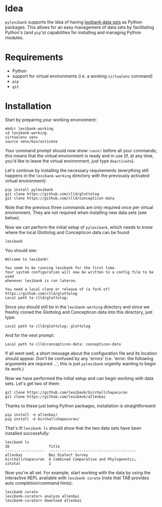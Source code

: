 # Idea

`pylexibank` supports the idea of having [lexibank data sets](https://github.com/lexibank) as Python packages. This allows for an easy management of data sets by facilitating Python's (and `pip`'s) capabilities for installing and managing Python modules.

# Requirements

* Python
* support for virtual environments (i.e. a working `virtualenv` command)
* `pip`
* `git`

# Installation

Start by preparing your working environment:
```
mkdir lexibank-working
cd lexibank-working
virtualenv venv
source venv/bin/activate
```

Your command prompt should now show `(venv)` before all your commands; this means that the virtual environment is ready and in use (if, at any time, you'd like to leave the virtual environment, just type `deactivate`).

Let's continue by installing the necessary requirements (everything still happens in the `lexibank-working` directory with the previously activated virtual environment):

```
pip install pylexibank
git clone https://github.com/clld/glottolog
git clone https://github.com/clld/concepticon-data
```

Note that the previous three commands are only required once per virtual environment. They are not required when installing new data sets (see below).

Now we can perform the initial setup of `pylexibank`, which needs to know where the local Glottolog and Concepticon data can be found:

```
lexibank
```

You should see:

```
Welcome to lexibank!

You seem to be running lexibank for the first time.
Your system configuration will now be written to a config file to be used
whenever lexibank is run lateron.

You need a local clone or release of (a fork of) https://github.com/clld/glottolog
Local path to clld/glottolog: 
```

Since you should still be in the `lexibank-working` directory and since we freshly cloned the Glottolog and Concepticon data into this directory, just type:

```
Local path to clld/glottolog: glottolog
```

And for the next prompt:

```
Local path to clld/concepticon-data: concepticon-data
```

If all went well, a short message about the configuration file and its location should appear. Don't be confused by any 'errors' (i.e. 'error: the following arguments are required ...', this is just `pylexibank` urgently wanting to begin its work.)

Now we have performed the initial setup and can begin working with data sets. Let's get two of them:

```
git clone https://github.com/lexibank/birchallchapacuran
git clone https://github.com/lexibank/allenbai
```

Thanks to these just being Python packages, installation is straightforward:

```
pip install -e allenbai/
pip install -e birchallchapacuran/
```

That's it! `lexibank ls` should show that the two data sets have been installed successfully:

```
lexibank ls
ID                  Title
------------------  ----------------------------------------
allenbai            Bai Dialect Survey
birchallchapacuran  A Combined Comparative and Phylogenetic…
zztotal             2

```

Now you're all set. For example, start working with the data by using the interactive REPL available with `lexibank curate` (note that TAB provides auto completion/command hints):

```
lexibank curate
lexibank-curator> analyze allenbai
lexibank-curator> download allenbai
```
